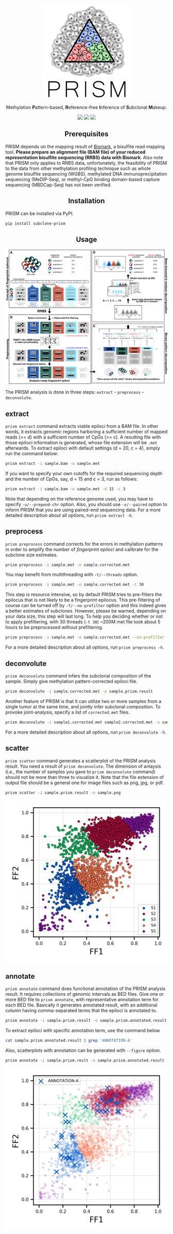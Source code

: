 <p align="center"><img src="images/logo_bgwhite.png" /></p>
<p align="center">Methylation <b>P</b>attern-based, <b>R</b>eference-free <b>I</b>nference of <b>S</b>ubclonal <b>M</b>akeup.</p>
<p align="center">
  <a href="https://subclone-prism.readthedocs.io/en/latest/"><img src="https://readthedocs.org/projects/subclone-prism/badge/?style=flat" /></a>
  <a href="https://pypi.python.org/pypi/"><img src="https://img.shields.io/pypi/v/subclone-prism.svg" /></a>
  <a href="https://travis-ci.org/dohlee/prism"><img src="https://travis-ci.org/dohlee/prism.svg?branch=master" /></a>
</p>


<h2 align="center">Prerequisites</h2>

PRISM depends on the mapping result of [Bismark](https://www.bioinformatics.babraham.ac.uk/projects/bismark/), a bisulfite read mapping tool. **Please prepare an alignment file (BAM file) of your reduced representation bisulfite sequencing (RRBS) data with Bismark**. Also note that PRISM only applies to RRBS data, unfortunately, the feasibility of PRISM to the data from other methylation profiling technique such as whole genome bisulfite sequencing (WGBS), methylated DNA immunoprecipitation sequencing (MeDIP-Seq), or methyl-CpG binding domain-based capture sequencing (MBDCap-Seq) has not been verified.

<h2 align="center">Installation</h2>

PRISM can be installed via PyPI.

```bash
pip install subclone-prism
```

<h2 align="center">Usage</h2>

![](images/workflow.png)

The PRISM analysis is done in three steps: `extract` - `preprocess` - `deconvolute`.

## extract
`prism extract` command extracts viable epiloci from a BAM file.
In other words, it extracts genomic regions harboring a sufficient number of mapped reads (>= d) with a sufficient number of CpGs (>= c).
A resulting file with those epiloci information is generated, whose file extension will be `.met` afterwards.
To extract epiloci with default settings (d = 20, c = 4), simply run the command below:

```bash
prism extract -i sample.bam -o sample.met
```

If you want to specify your own cutoffs for the required sequencing depth and the number of CpGs, say, d = 15 and c = 3, run as follows:

```bash
prism extract -i sample.bam -o sample.met -d 15 -c 3
```

Note that depending on the reference genome used, you may have to specify `-u/--prepend-chr` option.
Also, you should use `-x/--paired` option to inform PRISM that you are using paired-end sequencing data.
For a more detailed description about all options, run `prism extract -h`.

## preprocess
`prism preprocess` command corrects for the errors in methylation patterns in order to amplify the number of *fingerprint epiloci* and calibrate for the subclone size estimates.

```bash
prism preprocess -i sample.met -o sample.corrected.met
```

You may benefit from multithreading with `-t/--threads` option.

```bash
prism preprocess -i sample.met -o sample.corrected.met -t 30
```

This step is resource intensive, so by default PRISM tries to pre-filters the epilocus that is not likely to be a fingerprint epilocus.
This pre-filtering of course can be turned off by `-f/--no-prefilter` option and this indeed gives a better estimates of subclones.
However, please be warned, depending on your data size, this step will last long.
To help you deciding whether or not to apply prefiltering, with 30 threads (`-t 30`) ~200M met file took about 5 hours to be preprocessed without prefiltering.

```bash
prism preprocess -i sample.met -o sample.corrected.met --no-prefilter -t 30
```

For a more detailed description about all options, run `prism preprocess -h`.

## deconvolute
`prism deconvolute` command infers the subclonal composition of the sample. Simply give methylation pattern-corrected epiloci file.

```bash
prism deconvolute -i sample.corrected.met -o sample.prism.result
```

Another feature of PRISM is that it can utilize two or more samples from a single tumor at the same time, and jointly infer subclonal composition. To provoke joint-analysis, specify a list of `corrected.met` files.

```bash
prism deconvolute -i sample1.corrected.met sample2.corrected.met -o sample.prism.result
```

For a more detailed description about all options, run `prism deconvolute -h`.


## scatter
`prism scatter` command generates a scatterplot of the PRISM analysis result. 
You need a result of `prism deconvolute`.
The dimension of anlaysis (i.e., the number of samples you gave to `prism deconvolute` command) should not be more than three to visualize it.
Note that the file extension of output file should be a general one for image files such as png, jpg, or pdf.

```bash
prism scatter -i sample.prism.result -o sample.png
```

![](images/scatter.png)

## annotate
`prism annotate` command does functional annotation of the PRISM analysis result.
It requires collections of genomic intervals as BED files. Give one or more BED file to `prism annotate`, with representative annotation term for each BED file.
Basically it generates annotated result, with an additional column having comma-separated terms that the epiloci is annotated to.

```bash
prism annotate -i sample.prism.result -o sample.prism.annotated.result --beds annotation_a.bed annotation_b.bed --annotation-names ANNOTATION-A ANNOTATION-B
```

To extract epiloci with specific annotation term, use the command below.

```bash
cat sample.prism.annotated.result | grep 'ANNOTATION-A'
```

Also, scatterplots with annotation can be generated with `--figure` option.

```bash
prism annotate -i sample.prism.reslt -o sample.prism.annotated.result --beds annotation_a.bed annotation_b.bed --annotation-names ANNOTATION-A ANNOTATION-B --figure sample.prism.annotated.png
```

![](images/annotate.png)